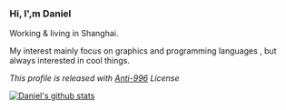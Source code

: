 ### Hi, I',m Daniel

Working & living in Shanghai.

My interest mainly focus on graphics and programming languages , but always interested in cool things. 

*This profile is released with [Anti-996](LICENSE) License*

[![Daniel's github stats](https://github-readme-stats-git-masterrstaa-rickstaa.vercel.app/api?username=Danielmelody&&show_icons=true)](https://github.com/anuraghazra/github-readme-stats)

<!--
**Danielmelody/Danielmelody** is a ✨ _special_ ✨ repository because its `README.md` (this file) appears on your GitHub profile.

Here are some ideas to get you started:

- 🔭 I’m currently working on ...
- 🌱 I’m currently learning ...
- 👯 I’m looking to collaborate on ...
- 🤔 I’m looking for help with ...
- 💬 Ask me about ...
- 📫 How to reach me: ...
- 😄 Pronouns: ...
- ⚡ Fun fact: ...
-->
